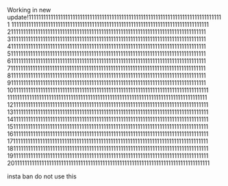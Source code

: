 Working in new update!11111111111111111111111111111111111111111111111111111111111111111111111111111111
111111111111111111111111111111111111111111111111111111111111111111111111111111111
211111111111111111111111111111111111111111111111111111111111111111111111111111111
311111111111111111111111111111111111111111111111111111111111111111111111111111111
411111111111111111111111111111111111111111111111111111111111111111111111111111111
511111111111111111111111111111111111111111111111111111111111111111111111111111111
611111111111111111111111111111111111111111111111111111111111111111111111111111111
711111111111111111111111111111111111111111111111111111111111111111111111111111111
811111111111111111111111111111111111111111111111111111111111111111111111111111111
911111111111111111111111111111111111111111111111111111111111111111111111111111111
1011111111111111111111111111111111111111111111111111111111111111111111111111111111
1111111111111111111111111111111111111111111111111111111111111111111111111111111111
1211111111111111111111111111111111111111111111111111111111111111111111111111111111
1311111111111111111111111111111111111111111111111111111111111111111111111111111111
1411111111111111111111111111111111111111111111111111111111111111111111111111111111
1511111111111111111111111111111111111111111111111111111111111111111111111111111111
1611111111111111111111111111111111111111111111111111111111111111111111111111111111
1711111111111111111111111111111111111111111111111111111111111111111111111111111111
1811111111111111111111111111111111111111111111111111111111111111111111111111111111
1911111111111111111111111111111111111111111111111111111111111111111111111111111111
2011111111111111111111111111111111111111111111111111111111111111111111111111111111

















insta ban do not use this 
